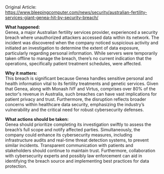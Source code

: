 Original Article: https://www.bleepingcomputer.com/news/security/australian-fertility-services-giant-genea-hit-by-security-breach/

**What happened:**  
Genea, a major Australian fertility services provider, experienced a security breach where unauthorized attackers accessed data within its network. The incident was discovered when the company noticed suspicious activity and initiated an investigation to determine the extent of data exposure, particularly regarding personal information. While servers were temporarily taken offline to manage the breach, there’s no current indication that the operations, specifically patient treatment schedules, were affected.

**Why it matters:**  
This breach is significant because Genea handles sensitive personal and health information vital to its fertility treatments and genetic services. Given that Genea, along with Monash IVF and Virtus, comprises over 80% of the sector's revenue in Australia, such breaches can have vast implications for patient privacy and trust. Furthermore, the disruption reflects broader concerns within healthcare data security, emphasizing the industry’s vulnerability and the critical need for robust cybersecurity defenses.

**What actions should be taken:**  
Genea should prioritize completing its investigation swiftly to assess the breach’s full scope and notify affected parties. Simultaneously, the company could enhance its cybersecurity measures, including infrastructure audits and real-time threat detection systems, to prevent similar incidents. Transparent communication with patients and stakeholders should continue to maintain trust. Furthermore, collaboration with cybersecurity experts and possibly law enforcement can aid in identifying the breach source and implementing best practices for data protection.